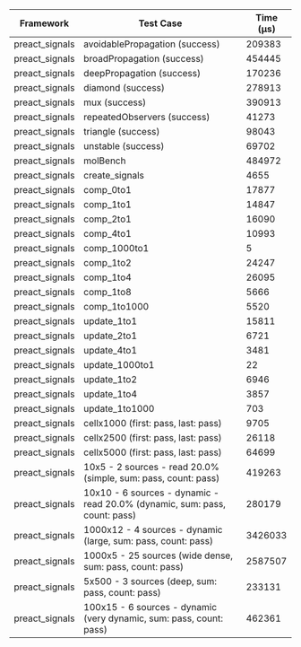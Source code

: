 | Framework | Test Case | Time (μs) |
| --- | --- | --- |
| preact_signals | avoidablePropagation (success) | 209383 |
| preact_signals | broadPropagation (success) | 454445 |
| preact_signals | deepPropagation (success) | 170236 |
| preact_signals | diamond (success) | 278913 |
| preact_signals | mux (success) | 390913 |
| preact_signals | repeatedObservers (success) | 41273 |
| preact_signals | triangle (success) | 98043 |
| preact_signals | unstable (success) | 69702 |
| preact_signals | molBench | 484972 |
| preact_signals | create_signals | 4655 |
| preact_signals | comp_0to1 | 17877 |
| preact_signals | comp_1to1 | 14847 |
| preact_signals | comp_2to1 | 16090 |
| preact_signals | comp_4to1 | 10993 |
| preact_signals | comp_1000to1 | 5 |
| preact_signals | comp_1to2 | 24247 |
| preact_signals | comp_1to4 | 26095 |
| preact_signals | comp_1to8 | 5666 |
| preact_signals | comp_1to1000 | 5520 |
| preact_signals | update_1to1 | 15811 |
| preact_signals | update_2to1 | 6721 |
| preact_signals | update_4to1 | 3481 |
| preact_signals | update_1000to1 | 22 |
| preact_signals | update_1to2 | 6946 |
| preact_signals | update_1to4 | 3857 |
| preact_signals | update_1to1000 | 703 |
| preact_signals | cellx1000 (first: pass, last: pass) | 9705 |
| preact_signals | cellx2500 (first: pass, last: pass) | 26118 |
| preact_signals | cellx5000 (first: pass, last: pass) | 64699 |
| preact_signals | 10x5 - 2 sources - read 20.0% (simple, sum: pass, count: pass) | 419263 |
| preact_signals | 10x10 - 6 sources - dynamic - read 20.0% (dynamic, sum: pass, count: pass) | 280179 |
| preact_signals | 1000x12 - 4 sources - dynamic (large, sum: pass, count: pass) | 3426033 |
| preact_signals | 1000x5 - 25 sources (wide dense, sum: pass, count: pass) | 2587507 |
| preact_signals | 5x500 - 3 sources (deep, sum: pass, count: pass) | 233131 |
| preact_signals | 100x15 - 6 sources - dynamic (very dynamic, sum: pass, count: pass) | 462361 |
